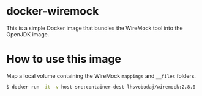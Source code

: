 # docker-wiremock

This is a simple Docker image that bundles the WireMock tool into the OpenJDK image.

# How to use this image

Map a local volume containing the WireMock `mappings` and `__files` folders.

```bash
$ docker run -it -v host-src:container-dest lhsvobodaj/wiremock:2.8.0
```
